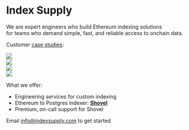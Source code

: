 <title>Index Supply</title>

# Index Supply

We are expert engineers who build Ethereum indexing solutions <br> for teams who demand simple, fast, and reliable access to onchain data.

Customer <a href="/customer-case-studies">case studies</a>:

<a href="/customer-case-studies">

<div class="logos">

<div><img src="https://indexsupply.com/images/daimo.png" /></div>
<div><img src="https://indexsupply.com/images/lattice.png" /></div>
<div><img src="https://indexsupply.com/images/mememarket.png" /></div>
<div><img src="https://indexsupply.com/images/mintfun.png" /></div>

</div>
</a>

What we offer:

- Engineering services for custom indexing
- Ethereum to Postgres indexer: **[Shovel](/shovel)**
- Premium, on-call support for Shovel

Email <a href="mailto:info@indexsupply.com">info@indexsupply.com</a> to get started


